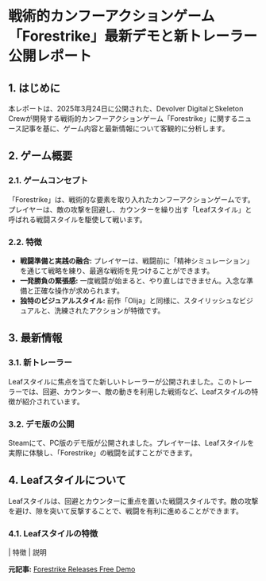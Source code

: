 # 戦術的カンフーアクションゲーム「Forestrike」最新デモと新トレーラー公開レポート

## 1. はじめに

本レポートは、2025年3月24日に公開された、Devolver DigitalとSkeleton Crewが開発する戦術的カンフーアクションゲーム「Forestrike」に関するニュース記事を基に、ゲーム内容と最新情報について客観的に分析します。

## 2. ゲーム概要

### 2.1. ゲームコンセプト

「Forestrike」は、戦術的な要素を取り入れたカンフーアクションゲームです。プレイヤーは、敵の攻撃を回避し、カウンターを繰り出す「Leafスタイル」と呼ばれる戦闘スタイルを駆使して戦います。

### 2.2. 特徴

* **戦闘準備と実践の融合:** プレイヤーは、戦闘前に「精神シミュレーション」を通じて戦略を練り、最適な戦術を見つけることができます。
* **一発勝負の緊張感:** 一度戦闘が始まると、やり直しはできません。入念な準備と正確な操作が求められます。
* **独特のビジュアルスタイル:** 前作「Olija」と同様に、スタイリッシュなビジュアルと、洗練されたアクションが特徴です。

## 3. 最新情報

### 3.1. 新トレーラー

Leafスタイルに焦点を当てた新しいトレーラーが公開されました。このトレーラーでは、回避、カウンター、敵の動きを利用した戦術など、Leafスタイルの特徴が紹介されています。

### 3.2. デモ版の公開

Steamにて、PC版のデモ版が公開されました。プレイヤーは、Leafスタイルを実際に体験し、「Forestrike」の戦闘を試すことができます。

## 4. Leafスタイルについて

Leafスタイルは、回避とカウンターに重点を置いた戦闘スタイルです。敵の攻撃を避け、隙を突いて反撃することで、戦闘を有利に進めることができます。

### 4.1. Leafスタイルの特徴

| 特徴 | 説明 

**元記事:** [Forestrike Releases Free Demo](https://noisypixel.net/kung-fu-action-fighter-forestrike-launches-updated-demo-with-new-trailer/)